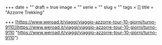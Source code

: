 +++
date = ""
draft = true
image = ""
serie = ""
slug = ""
tags = []
title = "Azzorre Trekking"

+++
[https://www.weroad.it/viaggi/viaggio-azzorre-tour-10-giorni/turno-9110](https://www.weroad.it/viaggi/viaggio-azzorre-tour-10-giorni/turno-9110 "https://www.weroad.it/viaggi/viaggio-azzorre-tour-10-giorni/turno-9110")